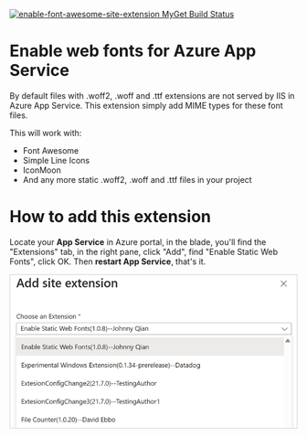 [![enable-font-awesome-site-extension MyGet Build Status](https://www.myget.org/BuildSource/Badge/enable-font-awesome-site-extension?identifier=82f9d693-12d1-45d8-9416-fceeef38b3af)](https://www.myget.org/)

# Enable web fonts for Azure App Service

By default files with .woff2, .woff and .ttf extensions are not served by IIS in Azure App Service. This extension simply add MIME types for these font files.

This will work with:

* Font Awesome
* Simple Line Icons
* IconMoon 
* And any more static .woff2, .woff and .ttf files in your project

# How to add this extension

Locate your **App Service** in Azure portal, in the blade, you'll find the "Extensions" tab, in the right pane, click "Add", find "Enable Static Web Fonts", click OK. Then **restart App Service**, that's it.

![Enable Static Web Fonts](https://raw.githubusercontent.com/johnnyqian/enable-font-awesome-site-extension/master/enable-static-web-fonts.png)
